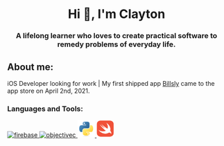 <h1 align="center">Hi 👋, I'm Clayton</h1>
<h3 align="center">A lifelong learner who loves to create practical software to remedy problems of everyday life.</h3>

<h2 align="left"> About me: </h2>

<p align="left"> iOS Developer looking for work | My first shipped app <a href="https://apps.apple.com/us/app/billsly/id1560270556">Billsly</a> came to the app store on April 2nd, 2021. 

<h3 align="left">Languages and Tools:</h3>
<p align="left"> <a href="https://firebase.google.com/" target="_blank"> <img src="https://www.vectorlogo.zone/logos/firebase/firebase-icon.svg" alt="firebase" width="40" height="40"/> </a> <a href="https://developer.apple.com/library/archive/documentation/Cocoa/Conceptual/ProgrammingWithObjectiveC/Introduction/Introduction.html" target="_blank"> <img src="https://www.vectorlogo.zone/logos/apple_objectivec/apple_objectivec-icon.svg" alt="objectivec" width="40" height="40"/> </a> <a href="https://www.python.org" target="_blank"> <img src="https://raw.githubusercontent.com/devicons/devicon/master/icons/python/python-original.svg" alt="python" width="40" height="40"/> </a> <a href="https://developer.apple.com/swift/" target="_blank"> <img src="https://raw.githubusercontent.com/devicons/devicon/master/icons/swift/swift-original.svg" alt="swift" width="40" height="40"/> </a>
